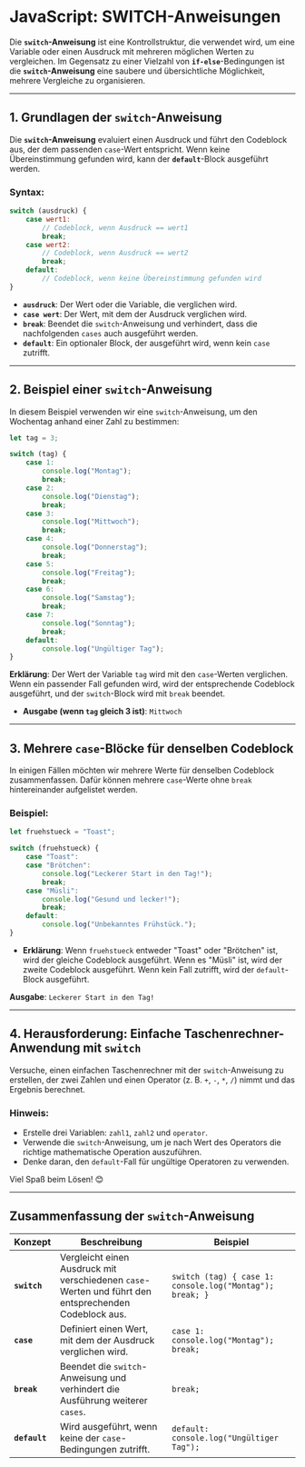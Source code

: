 
# JavaScript: SWITCH-Anweisungen

Die **`switch`-Anweisung** ist eine Kontrollstruktur, die verwendet wird, um eine Variable oder einen Ausdruck mit mehreren möglichen Werten zu vergleichen. Im Gegensatz zu einer Vielzahl von **`if-else`**-Bedingungen ist die **`switch`-Anweisung** eine saubere und übersichtliche Möglichkeit, mehrere Vergleiche zu organisieren.

---

## **1. Grundlagen der `switch`-Anweisung**

Die **`switch`-Anweisung** evaluiert einen Ausdruck und führt den Codeblock aus, der dem passenden `case`-Wert entspricht. Wenn keine Übereinstimmung gefunden wird, kann der **`default`**-Block ausgeführt werden.

### **Syntax:**
```javascript
switch (ausdruck) {
    case wert1:
        // Codeblock, wenn Ausdruck == wert1
        break;
    case wert2:
        // Codeblock, wenn Ausdruck == wert2
        break;
    default:
        // Codeblock, wenn keine Übereinstimmung gefunden wird
}
```

- **`ausdruck`**: Der Wert oder die Variable, die verglichen wird.
- **`case wert`**: Der Wert, mit dem der Ausdruck verglichen wird.
- **`break`**: Beendet die `switch`-Anweisung und verhindert, dass die nachfolgenden `cases` auch ausgeführt werden.
- **`default`**: Ein optionaler Block, der ausgeführt wird, wenn kein `case` zutrifft.

---

## **2. Beispiel einer `switch`-Anweisung**

In diesem Beispiel verwenden wir eine `switch`-Anweisung, um den Wochentag anhand einer Zahl zu bestimmen:

```javascript
let tag = 3;

switch (tag) {
    case 1:
        console.log("Montag");
        break;
    case 2:
        console.log("Dienstag");
        break;
    case 3:
        console.log("Mittwoch");
        break;
    case 4:
        console.log("Donnerstag");
        break;
    case 5:
        console.log("Freitag");
        break;
    case 6:
        console.log("Samstag");
        break;
    case 7:
        console.log("Sonntag");
        break;
    default:
        console.log("Ungültiger Tag");
}
```

**Erklärung**: Der Wert der Variable `tag` wird mit den `case`-Werten verglichen. Wenn ein passender Fall gefunden wird, wird der entsprechende Codeblock ausgeführt, und der `switch`-Block wird mit `break` beendet.

- **Ausgabe (wenn `tag` gleich 3 ist)**: `Mittwoch`

---

## **3. Mehrere `case`-Blöcke für denselben Codeblock**

In einigen Fällen möchten wir mehrere Werte für denselben Codeblock zusammenfassen. Dafür können mehrere `case`-Werte ohne `break` hintereinander aufgelistet werden.

### **Beispiel:**
```javascript
let fruehstueck = "Toast";

switch (fruehstueck) {
    case "Toast":
    case "Brötchen":
        console.log("Leckerer Start in den Tag!");
        break;
    case "Müsli":
        console.log("Gesund und lecker!");
        break;
    default:
        console.log("Unbekanntes Frühstück.");
}
```

- **Erklärung**: Wenn `fruehstueck` entweder "Toast" oder "Brötchen" ist, wird der gleiche Codeblock ausgeführt. Wenn es "Müsli" ist, wird der zweite Codeblock ausgeführt. Wenn kein Fall zutrifft, wird der `default`-Block ausgeführt.

**Ausgabe**: `Leckerer Start in den Tag!`

---

## **4. Herausforderung: Einfache Taschenrechner-Anwendung mit `switch`**

Versuche, einen einfachen Taschenrechner mit der `switch`-Anweisung zu erstellen, der zwei Zahlen und einen Operator (z. B. `+`, `-`, `*`, `/`) nimmt und das Ergebnis berechnet.

### **Hinweis:**
- Erstelle drei Variablen: `zahl1`, `zahl2` und `operator`.
- Verwende die `switch`-Anweisung, um je nach Wert des Operators die richtige mathematische Operation auszuführen.
- Denke daran, den `default`-Fall für ungültige Operatoren zu verwenden.

Viel Spaß beim Lösen! 😊

---

## **Zusammenfassung der `switch`-Anweisung**

| **Konzept**           | **Beschreibung**                                      | **Beispiel**                                       |
|-----------------------|-------------------------------------------------------|---------------------------------------------------|
| **`switch`**           | Vergleicht einen Ausdruck mit verschiedenen `case`-Werten und führt den entsprechenden Codeblock aus. | `switch (tag) { case 1: console.log("Montag"); break; }` |
| **`case`**             | Definiert einen Wert, mit dem der Ausdruck verglichen wird. | `case 1: console.log("Montag"); break;`          |
| **`break`**            | Beendet die `switch`-Anweisung und verhindert die Ausführung weiterer `cases`. | `break;`                                          |
| **`default`**          | Wird ausgeführt, wenn keine der `case`-Bedingungen zutrifft. | `default: console.log("Ungültiger Tag");`         |

